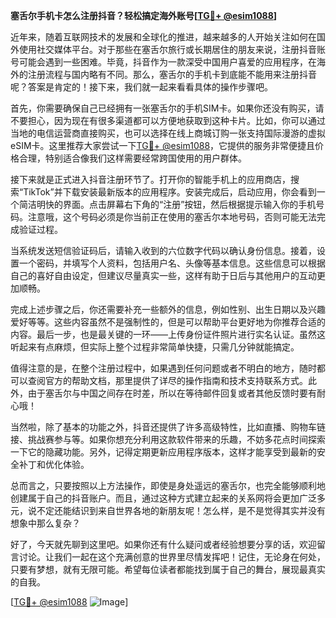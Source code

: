 **塞舌尔手机卡怎么注册抖音？轻松搞定海外账号[[TG💪+ @esim1088](https://t.me/s/esim1088)]**

近年来，随着互联网技术的发展和全球化的推进，越来越多的人开始关注如何在国外使用社交媒体平台。对于那些在塞舌尔旅行或长期居住的朋友来说，注册抖音账号可能会遇到一些困难。毕竟，抖音作为一款深受中国用户喜爱的应用程序，在海外的注册流程与国内略有不同。那么，塞舌尔的手机卡到底能不能用来注册抖音呢？答案是肯定的！接下来，我们就一起来看看具体的操作步骤吧。

首先，你需要确保自己已经拥有一张塞舌尔的手机SIM卡。如果你还没有购买，请不要担心，因为现在有很多渠道都可以方便地获取到这种卡片。比如，你可以通过当地的电信运营商直接购买，也可以选择在线上商城订购一张支持国际漫游的虚拟eSIM卡。这里推荐大家尝试一下[TG💪+ @esim1088](https://t.me/s/esim1088)，它提供的服务非常便捷且价格合理，特别适合像我们这样需要经常跨国使用的用户群体。

接下来就是正式进入抖音注册环节了。打开你的智能手机上的应用商店，搜索“TikTok”并下载安装最新版本的应用程序。安装完成后，启动应用，你会看到一个简洁明快的界面。点击屏幕右下角的“注册”按钮，然后根据提示输入你的手机号码。注意哦，这个号码必须是你当前正在使用的塞舌尔本地号码，否则可能无法完成验证过程。

当系统发送短信验证码后，请输入收到的六位数字代码以确认身份信息。接着，设置一个密码，并填写个人资料，包括用户名、头像等基本信息。这些信息可以根据自己的喜好自由设定，但建议尽量真实一些，这样有助于日后与其他用户的互动更加顺畅。

完成上述步骤之后，你还需要补充一些额外的信息，例如性别、出生日期以及兴趣爱好等等。这些内容虽然不是强制性的，但是可以帮助平台更好地为你推荐合适的内容。最后一步，也是最关键的一环——上传身份证件照片进行实名认证。虽然这听起来有点麻烦，但实际上整个过程非常简单快捷，只需几分钟就能搞定。

值得注意的是，在整个注册过程中，如果遇到任何问题或者不明白的地方，随时都可以查阅官方的帮助文档，那里提供了详尽的操作指南和技术支持联系方式。此外，由于塞舌尔与中国之间存在时差，所以在等待邮件回复或者其他反馈时要有耐心哦！

当然啦，除了基本的功能之外，抖音还提供了许多高级特性，比如直播、购物车链接、挑战赛参与等。如果你想充分利用这款软件带来的乐趣，不妨多花点时间探索一下它的隐藏功能。另外，记得定期更新应用程序版本，这样才能享受到最新的安全补丁和优化体验。

总而言之，只要按照以上方法操作，即使是身处遥远的塞舌尔，也完全能够顺利地创建属于自己的抖音账户。而且，通过这种方式建立起来的关系网将会更加广泛多元，说不定还能结识到来自世界各地的新朋友呢！怎么样，是不是觉得其实并没有想象中那么复杂？

好了，今天就先聊到这里吧。如果你还有什么疑问或者经验想要分享的话，欢迎留言讨论。让我们一起在这个充满创意的世界里尽情发挥吧！记住，无论身在何处，只要有梦想，就有无限可能。希望每位读者都能找到属于自己的舞台，展现最真实的自我。

[[TG💪+ @esim1088](https://t.me/s/esim1088) ![Image](https://i.postimg.cc/4NQfJmqS/Snipaste-2025-05-13-00-14-12.png)]